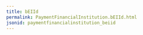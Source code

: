 ```yaml
---
title: bEIId
permalink: PaymentFinancialInstitution.bEIId.html
jsonid: paymentfinancialinstitution_beiid
---
```

